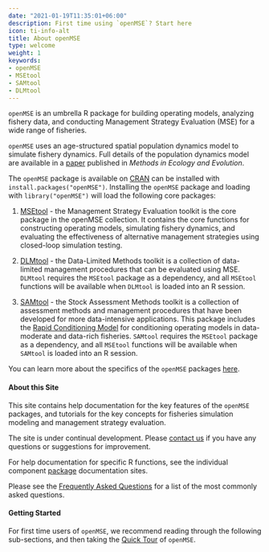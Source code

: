 ```yaml
---
date: "2021-01-19T11:35:01+06:00"
description: First time using `openMSE`? Start here
icon: ti-info-alt
title: About openMSE
type: welcome
weight: 1
keywords: 
- openMSE
- MSEtool
- SAMtool
- DLMtool
---
```


`openMSE` is an umbrella R package for building operating models, analyzing fishery data, and conducting Management Strategy Evaluation (MSE) for a wide range of fisheries.

`openMSE` uses an age-structured spatial population dynamics model to simulate fishery dynamics. Full details of the population dynamics model are available in a [paper](https://besjournals.onlinelibrary.wiley.com/doi/full/10.1111/2041-210X.13081) published in *Methods in Ecology and Evolution*.

The `openMSE` package is available on [CRAN](#cran-openMSE) can be installed with `install.packages("openMSE")`. Installing the `openMSE` package and loading with `library("openMSE")` will load the following core packages:

1. [MSEtool](https://MSEtool.openMSE.com) - the Management Strategy Evaluation toolkit is the core package in the openMSE collection. It contains the core functions for constructing operating models, simulating fishery dynamics, and evaluating the effectiveness of alternative management strategies using closed-loop simulation testing. 

2.  [DLMtool](https://DLMtool.openMSE.com) - the Data-Limited Methods toolkit is a collection of data-limited management procedures that can be evaluated using MSE. `DLMtool` requires the `MSEtool` package as a dependency, and all `MSEtool` functions will be available when `DLMtool` is loaded into an R session. 

3.  [SAMtool](https://SAMtool.openMSE.com) - the Stock Assessment Methods toolkit is a collection of assessment methods and management procedures that have been developed for more data-intensive applications. This package includes the [Rapid Conditioning Model](https://samtool.openmse.com/articles/RCM.html) for conditioning operating models in data-moderate and data-rich fisheries. `SAMtool` requires the `MSEtool` package as a dependency, and all `MSEtool` functions will be available when `SAMtool` is loaded into an R session.

You can learn more about the specifics of the `openMSE` packages [here](the-r-packages).

#### About this Site
This site contains help documentation for the key features of the `openMSE` packages, and tutorials for the key concepts for fisheries simulation modeling and management strategy evaluation. 

The site is under continual development. Please [contact us](/contact/) if you have any questions or suggestions for improvement.

For help documentation for specific R functions, see the individual component [package](the-r-packages) documentation sites.

Please see the [Frequently Asked Questions](/faq) for a list of the most commonly asked questions.


#### Getting Started
For first time users of `openMSE`, we recommend reading through the following sub-sections, and then taking the [Quick Tour](/a-quick-tour/) of `openMSE`.



